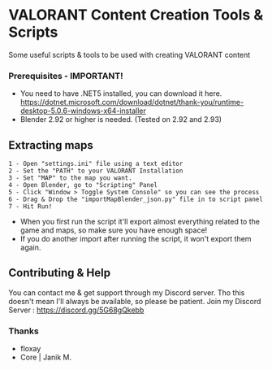 # VALORANT Content Creation Tools & Scripts

Some useful scripts & tools to be used with creating VALORANT content

### Prerequisites - IMPORTANT!
- You need to have .NET5 installed, you can download it here. https://dotnet.microsoft.com/download/dotnet/thank-you/runtime-desktop-5.0.6-windows-x64-installer
- Blender 2.92 or higher is needed. (Tested on 2.92 and 2.93)
## Extracting maps


    1 - Open "settings.ini" file using a text editor
    2 - Set the "PATH" to your VALORANT Installation
    3 - Set "MAP" to the map you want.
    4 - Open Blender, go to "Scripting" Panel
    5 - Click "Window > Toggle System Console" so you can see the process
    6 - Drag & Drop the "importMapBlender_json.py" file in to script panel
    7 - Hit Run!

- When you first run the script it'll export almost everything related to the game and maps, so make sure you have enough space!
- If you do another import after running the script, it won't export them again.


## Contributing & Help

You can contact me & get support through my Discord server. Tho this doesn't mean I'll always be available, so please be patient.
Join my Discord Server : https://discord.gg/5G68gQkebb


### Thanks
- floxay
- Core | Janik M.
